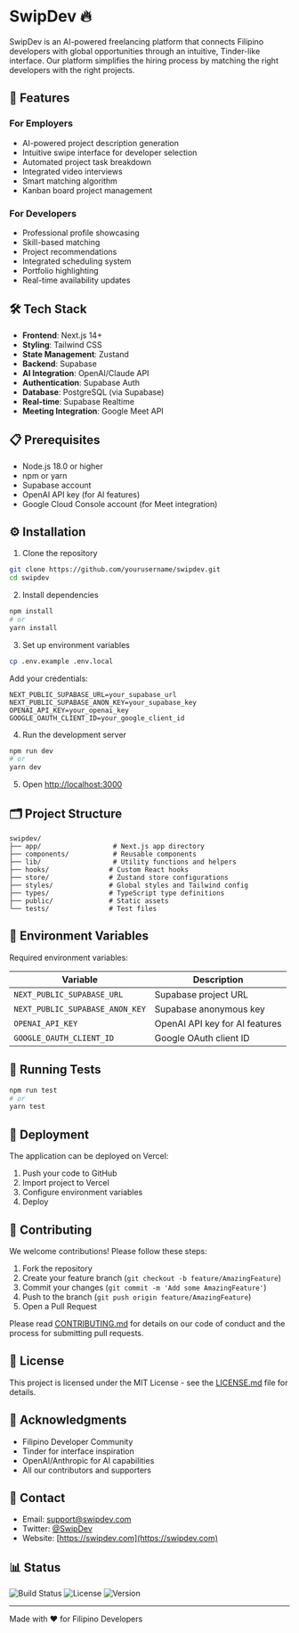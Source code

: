 # SwipDev 🔥

SwipDev is an AI-powered freelancing platform that connects Filipino developers with global opportunities through an intuitive, Tinder-like interface. Our platform simplifies the hiring process by matching the right developers with the right projects.

## 🚀 Features

### For Employers
- AI-powered project description generation
- Intuitive swipe interface for developer selection
- Automated project task breakdown
- Integrated video interviews
- Smart matching algorithm
- Kanban board project management

### For Developers
- Professional profile showcasing
- Skill-based matching
- Project recommendations
- Integrated scheduling system
- Portfolio highlighting
- Real-time availability updates

## 🛠️ Tech Stack

- **Frontend**: Next.js 14+
- **Styling**: Tailwind CSS
- **State Management**: Zustand
- **Backend**: Supabase
- **AI Integration**: OpenAI/Claude API
- **Authentication**: Supabase Auth
- **Database**: PostgreSQL (via Supabase)
- **Real-time**: Supabase Realtime
- **Meeting Integration**: Google Meet API

## 📋 Prerequisites

- Node.js 18.0 or higher
- npm or yarn
- Supabase account
- OpenAI API key (for AI features)
- Google Cloud Console account (for Meet integration)

## ⚙️ Installation

1. Clone the repository
```bash
git clone https://github.com/yourusername/swipdev.git
cd swipdev
```

2. Install dependencies
```bash
npm install
# or
yarn install
```

3. Set up environment variables
```bash
cp .env.example .env.local
```

Add your credentials:
```env
NEXT_PUBLIC_SUPABASE_URL=your_supabase_url
NEXT_PUBLIC_SUPABASE_ANON_KEY=your_supabase_key
OPENAI_API_KEY=your_openai_key
GOOGLE_OAUTH_CLIENT_ID=your_google_client_id
```

4. Run the development server
```bash
npm run dev
# or
yarn dev
```

5. Open [http://localhost:3000](http://localhost:3000)

## 🗂️ Project Structure

```
swipdev/
├── app/                  # Next.js app directory
├── components/           # Reusable components
├── lib/                  # Utility functions and helpers
├── hooks/               # Custom React hooks
├── store/               # Zustand store configurations
├── styles/              # Global styles and Tailwind config
├── types/               # TypeScript type definitions
├── public/              # Static assets
└── tests/               # Test files
```

## 🔐 Environment Variables

Required environment variables:

| Variable | Description |
|----------|-------------|
| `NEXT_PUBLIC_SUPABASE_URL` | Supabase project URL |
| `NEXT_PUBLIC_SUPABASE_ANON_KEY` | Supabase anonymous key |
| `OPENAI_API_KEY` | OpenAI API key for AI features |
| `GOOGLE_OAUTH_CLIENT_ID` | Google OAuth client ID |

## 🧪 Running Tests

```bash
npm run test
# or
yarn test
```

## 🚀 Deployment

The application can be deployed on Vercel:

1. Push your code to GitHub
2. Import project to Vercel
3. Configure environment variables
4. Deploy

## 🤝 Contributing

We welcome contributions! Please follow these steps:

1. Fork the repository
2. Create your feature branch (`git checkout -b feature/AmazingFeature`)
3. Commit your changes (`git commit -m 'Add some AmazingFeature'`)
4. Push to the branch (`git push origin feature/AmazingFeature`)
5. Open a Pull Request

Please read [CONTRIBUTING.md](CONTRIBUTING.md) for details on our code of conduct and the process for submitting pull requests.

## 📝 License

This project is licensed under the MIT License - see the [LICENSE.md](LICENSE.md) file for details.

## 🙏 Acknowledgments

- Filipino Developer Community
- Tinder for interface inspiration
- OpenAI/Anthropic for AI capabilities
- All our contributors and supporters

## 📧 Contact

- Email: support@swipdev.com
- Twitter: [@SwipDev](https://twitter.com/swipdev)
- Website: [https://swipdev.com](https://swipdev.com)

## 📊 Status

![Build Status](https://img.shields.io/github/workflow/status/yourusername/swipdev/CI)
![License](https://img.shields.io/badge/license-MIT-blue.svg)
![Version](https://img.shields.io/badge/version-1.0.0-blue.svg)

---
Made with ❤️ for Filipino Developers
